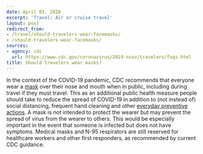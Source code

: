 ```yaml
---
date: April 03, 2020
excerpt: 'Travel: Air or cruise travel'
layout: post
redirect_from:
- /travel/should-travelers-wear-facemasks/
- /should-travelers-wear-facemasks/
sources:
- agency: cdc
  url: https://www.cdc.gov/coronavirus/2019-ncov/travelers/faqs.html
title: Should travelers wear masks?
---
```


In the context of the COVID-19 pandemic, CDC recommends that everyone wear a [mask](https://www.cdc.gov/coronavirus/2019-ncov/prevent-getting-sick/cloth-face-cover.html) over their nose and mouth when in public, including during travel if they must travel. This as an additional public health measure people should take to reduce the spread of COVID-19 in addition to (not instead of) social distancing, frequent hand cleaning and other [everyday preventive actions](https://www.cdc.gov/coronavirus/2019-ncov/prevent-getting-sick/prevention.html). A mask is not intended to protect the wearer but may prevent the spread of virus from the wearer to others. This would be especially important in the event that someone is infected but does not have symptoms. Medical masks and N-95 respirators are still reserved for healthcare workers and other first responders, as recommended by current CDC guidance.